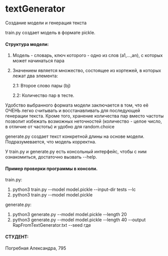 # textGenerator
Создание модели и генерация текста

train.py создает модель в формате pickle.

#### Структура модели:
1) Модель - словарь, ключ которого - одно из слов (а1,...,аn), с которых может начинаться пара
2) Значением является множество, состоящее из кортежей, в которых лежат два элемента:

    2.1: Второе слово пары (bj)
    
    2.2: Количество пар <ai-bj> в тесте.
    
Удобство выбранного формата модели заключается в том, что её ОЧЕНЬ легко считывать и восстанавливать для последующей генерации текста.
Кроме того, хранение количества пар вместо частоты позволит избежать возможных неточностей (количество - целое число, в отличие от частоты) и удобно для random.choice

generate.py создает текст конкретной длины на основе модели. Подразумевается, что модель корректна. 

У train.py и generate.py есть консольный интерфейс, чтобы с ним ознакомиться, достаточно вызвать --help.

#### Пример проверки программы в консоли.

train.py:
1. python3 train.py --model model.pickle --input-dir tests --lc
2. python3 train.py --model model.pickle

generate.py:
1. python3 generate.py --model model.pickle --length 20
2. python3 generate.py --model model.pickle --length 40 --output RapFromTextGenerator.txt --seed где

#### СТУДЕНТ:

Погребная Александра, 795